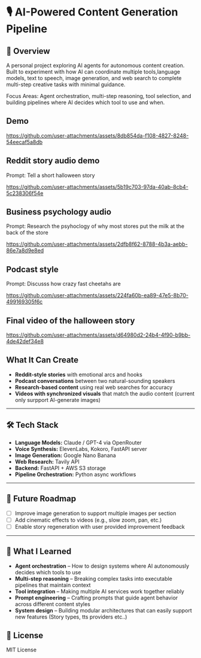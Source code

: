 # 🎙️ AI-Powered Content Generation Pipeline

## 🚀 Overview
  
A personal project exploring AI agents for autonomous content creation. Built to experiment with how AI can coordinate multiple tools,language models, text to speech, image generation, and web search to complete multi-step creative tasks with minimal guidance.

Focus Areas: Agent orchestration, multi-step reasoning, tool selection, and building pipelines where AI decides which tool to use and when.

## Demo

https://github.com/user-attachments/assets/8db854da-f108-4827-8248-54eecaf5a8db


## Reddit story audio demo
Prompt: Tell a short halloween story

https://github.com/user-attachments/assets/5b19c703-97da-40ab-8cb4-5c238306f54e


## Business psychology audio
Prompt: Research the psyhoclogy of why most stores put the milk at the back of the store

https://github.com/user-attachments/assets/2dfb8f62-8788-4b3a-aebb-86e7a8d9e8ed


## Podcast style
Prompt: Discusss how crazy fast cheetahs are

https://github.com/user-attachments/assets/224fa60b-ea89-47e5-8b70-499169305f6c

## Final video of the halloween story
https://github.com/user-attachments/assets/d64980d2-24b4-4f90-b9bb-4de42def34e8



## What It Can Create

- **Reddit-style stories** with emotional arcs and hooks
- **Podcast conversations** between two natural-sounding speakers  
- **Research-based content** using real web searches for accuracy
- **Videos with synchronized visuals** that match the audio content (current only surpport AI-generate images)

---

## 🛠️ Tech Stack

- **Language Models:** Claude / GPT-4 via OpenRouter  
- **Voice Synthesis:** ElevenLabs, Kokoro, FastAPI server  
- **Image Generation:** Google Nano Banana  
- **Web Research:** Tavily API 
- **Backend:** FastAPI + AWS S3 storage  
- **Pipeline Orchestration:** Python async workflows  

---

## 🎯 Future Roadmap

- [ ] Improve image generation to support multiple images per section
- [ ] Add cinematic effects to videos (e.g., slow zoom, pan, etc.)
- [ ] Enable story regeneration with user provided improvement feedback

---

## 💭 What I Learned

- **Agent orchestration** – How to design systems where AI autonomously decides which tools to use
- **Multi-step reasoning** – Breaking complex tasks into executable pipelines that maintain context
- **Tool integration** – Making multiple AI services work together reliably
- **Prompt engineering** – Crafting prompts that guide agent behavior across different content styles
- **System design** – Building modular architectures that can easily support new features (Story types, tts providers etc..)


## 📝 License

MIT License
